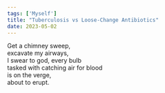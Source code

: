 ```yaml
---
tags: ['Myself']
title: "Tuberculosis vs Loose-Change Antibiotics"
date: 2023-05-02
---
```


Get a chimney sweep,  
excavate my airways,  
I swear to god, every bulb  
tasked with catching air for blood  
is on the verge,  
about to erupt.
